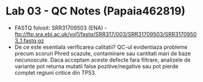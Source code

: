 # Lab 03 - QC Notes (Papaia462819)

- FASTQ folosit: SRR31709503 (ENA) - ftp://ftp.sra.ebi.ac.uk/vol1/fastq/SRR317/003/SRR31709503/SRR31709503_1.fastq.gz
- De ce este esentiala verificarea calitatii? QC-ul evidentiaza probleme precum scoruri Phred scazute, contaminare sau cantitati mari de baze necunoscute. Daca acceptam aceste defecte fara filtrare, analizele de variante pot returna mutatii false pozitive/negative sau pot pierde complet regiuni critice din TP53.
